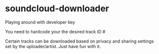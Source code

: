 # soundcloud-downloader
 Playing around with developer key
 
 You need to hardcode your the desired track ID #
 
 Certain tracks can be downloaded based on privacy and sharing settings set by the uploader/artist.
 Just have fun with it.
